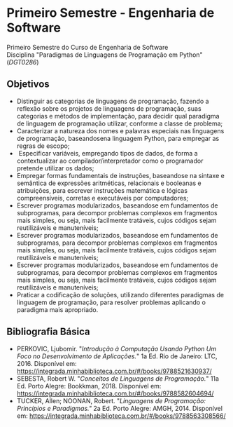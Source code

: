 # Primeiro Semestre - Engenharia de Software

Primeiro Semestre do Curso de Engenharia de Software 
<br/>
Disciplina "Paradigmas de Linguagens de Programação em Python" (_DGT0286_)



## Objetivos


- Distinguir as categorias de linguagens de programação, fazendo a reflexão sobre os projetos de
  linguagens de programação, suas categorias e métodos de implementação, para decidir qual paradigma
  de linguagem de programação utilizar, conforme a classe de problema;
- Caracterizar a natureza dos nomes e palavras especiais nas linguagens de programação, baseando­sena linguagem Python, para empregar as regras de escopo;
- ­ Especificar variáveis, empregando tipos de dados, de forma a contextualizar ao compilador/interpretador como o programador pretende utilizar os dados;
- Empregar formas fundamentais de instruções, baseando­se na sintaxe e semântica de expressões aritméticas, relacionais e booleanas e atribuições, para escrever instruções matemática e lógicas compreensíveis, corretas e executáveis por computadores;
- Escrever programas modularizados, baseando­se em fundamentos de subprogramas, para decompor problemas complexos em fragmentos mais simples, ou seja, mais facilmente tratáveis, cujos códigos sejam reutilizáveis e manuteníveis;
- Escrever programas modularizados, baseando­se em fundamentos de subprogramas, para decompor problemas complexos em fragmentos mais simples, ou seja, mais facilmente tratáveis, cujos códigos sejam reutilizáveis e manuteníveis;
- Escrever programas modularizados, baseando­se em fundamentos de subprogramas, para decompor
  problemas complexos em fragmentos mais simples, ou seja, mais facilmente tratáveis, cujos códigos
  sejam reutilizáveis e manuteníveis;
- Praticar a codificação de soluções, utilizando diferentes paradigmas de linguagem de programação,
  para resolver problemas aplicando o paradigma mais apropriado.

## Bibliografia Básica


- PERKOVIC, Ljubomir. "_Introdução à Computação Usando Python ­Um Foco no Desenvolvimento de Aplicações._" 1a Ed. Rio de Janeiro: LTC, 2016. Disponível em: https://integrada.minhabiblioteca.com.br/#/books/9788521630937/
- SEBESTA, Robert W. "_Conceitos de Linguagens de Programação._" 11a Ed. Porto Alegre: Bookkman, 2018. Disponível em: https://integrada.minhabiblioteca.com.br/#/books/9788582604694/
- TUCKER, Allen; NOONAN, Robert. "_Linguagens de Programação: Princípios e Paradigmas."_ 2a Ed. Porto Alegre: AMGH, 2014. Disponível em: https://integrada.minhabiblioteca.com.br/#/books/9788563308566/
